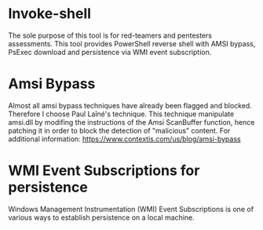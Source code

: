 # Invoke-shell
The sole purpose of this tool is for red-teamers and pentesters assessments.
This tool provides PowerShell reverse shell with AMSI bypass, PsExec download and persistence via WMI event subscription.

# Amsi Bypass
Almost all amsi bypass techniques have already been flagged and blocked. Therefore I choose Paul Laîné's technique. This technique manipulate amsi.dll by modifing the instructions of the Amsi ScanBuffer function, hence patching it in order to block the detection of "malicious" content.
For additional information: https://www.contextis.com/us/blog/amsi-bypass

# WMI Event Subscriptions for persistence
Windows Management Instrumentation (WMI) Event Subscriptions is one of various ways to establish persistence on a local machine.
